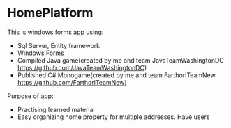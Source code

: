# HomePlatform
This is windows forms app using:
- Sql Server, Entity framework
- Windows Forms
- Compiled Java game(created by me and team JavaTeamWashingtonDC https://github.com/JavaTeamWashingtonDC)
- Published C# Monogame(created by me and team FarthorlTeamNew https://github.com/FarthorlTeamNew)

Purpose of app:
- Practising learned material
- Easy organizing home property for multiple addresses. Have users
